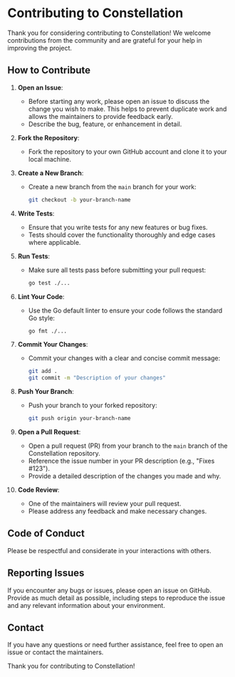 # Contributing to Constellation

Thank you for considering contributing to Constellation! We welcome contributions from the community and are grateful for your help in improving the project.

## How to Contribute

1. **Open an Issue**:
    - Before starting any work, please open an issue to discuss the change you wish to make. This helps to prevent duplicate work and allows the maintainers to provide feedback early.
    - Describe the bug, feature, or enhancement in detail.

2. **Fork the Repository**:
    - Fork the repository to your own GitHub account and clone it to your local machine.

3. **Create a New Branch**:
    - Create a new branch from the `main` branch for your work:
      ```sh
      git checkout -b your-branch-name
      ```

4. **Write Tests**:
    - Ensure that you write tests for any new features or bug fixes.
    - Tests should cover the functionality thoroughly and edge cases where applicable.

5. **Run Tests**:
    - Make sure all tests pass before submitting your pull request:
      ```sh
      go test ./...
      ```

6. **Lint Your Code**:
    - Use the Go default linter to ensure your code follows the standard Go style:
      ```sh
      go fmt ./...
      ```

7. **Commit Your Changes**:
    - Commit your changes with a clear and concise commit message:
      ```sh
      git add .
      git commit -m "Description of your changes"
      ```

8. **Push Your Branch**:
    - Push your branch to your forked repository:
      ```sh
      git push origin your-branch-name
      ```

9. **Open a Pull Request**:
    - Open a pull request (PR) from your branch to the `main` branch of the Constellation repository.
    - Reference the issue number in your PR description (e.g., "Fixes #123").
    - Provide a detailed description of the changes you made and why.

10. **Code Review**:
    - One of the maintainers will review your pull request.
    - Please address any feedback and make necessary changes.

## Code of Conduct

Please be respectful and considerate in your interactions with others.

## Reporting Issues

If you encounter any bugs or issues, please open an issue on GitHub. Provide as much detail as possible, including steps to reproduce the issue and any relevant information about your environment.

## Contact

If you have any questions or need further assistance, feel free to open an issue or contact the maintainers.

Thank you for contributing to Constellation!
